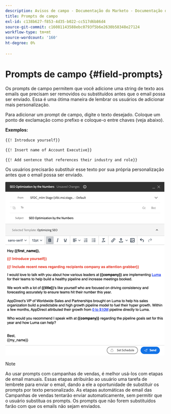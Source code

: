 ```yaml
---
description: Avisos de campo - Documentação do Marketo - Documentação do produto
title: Prompts de campo
exl-id: c138b627-f853-4d35-b022-cc517d6b86d4
source-git-commit: c16081143588ebc0793f5b6e2630b58348e27124
workflow-type: tm+mt
source-wordcount: '160'
ht-degree: 0%

---
```


# Prompts de campo {#field-prompts}

Os prompts de campo permitem que você adicione uma string de texto aos emails que precisam ser removidos ou substituídos antes que o email possa ser enviado. Essa é uma ótima maneira de lembrar os usuários de adicionar mais personalização.

Para adicionar um prompt de campo, digite o texto desejado. Coloque um ponto de exclamação como prefixo e coloque-o entre chaves (veja abaixo).

**Exemplos:**

`{{! Introduce yourself}}`

`{{! Insert name of Account Executive}}`

`{{! Add sentence that references their industry and role}}`

<p>Os usuários precisarão substituir esse texto por sua própria personalização antes que o email possa ser enviado.

![](assets/field-prompts-1.png)

>[!NOTE]
>
>Ao usar prompts com campanhas de vendas, é melhor usá-los com etapas de email manuais. Essas etapas atribuirão ao usuário uma tarefa de lembrete para enviar o email, dando a ele a oportunidade de substituir os prompts por texto personalizado. As etapas automáticas de email das Campanhas de vendas tentarão enviar automaticamente, sem permitir que o usuário substitua os prompts. Os prompts que não forem substituídos farão com que os emails não sejam enviados.
